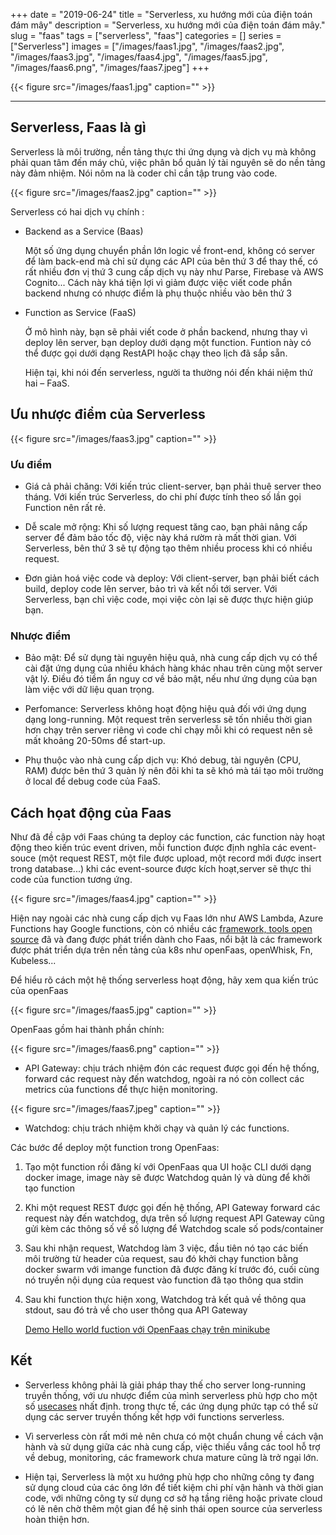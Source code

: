 +++
date = "2019-06-24"
title = "Serverless, xu hướng mới của điện toán đám mây"
description = "Serverless, xu hướng mới của điện toán đám mây."
slug = "faas"
tags = ["serverless", "faas"]
categories = []
series = ["Serverless"]
images = ["/images/faas1.jpg", "/images/faas2.jpg", "/images/faas3.jpg", "/images/faas4.jpg", "/images/faas5.jpg", "/images/faas6.png", "/images/faas7.jpeg"]
+++

{{< figure src="/images/faas1.jpg" caption="" >}}

- - -

## Serverless, Faas là gì

Serverless là môi trường, nền tảng thực thi ứng dụng và dịch vụ mà không phải quan tâm đến máy chủ, việc phân bổ quản lý tài nguyên sẽ do nền tảng này đảm nhiệm. Nói nôm na là coder chỉ cần tập trung vào code.

{{< figure src="/images/faas2.jpg" caption="" >}}

Serverless có hai dịch vụ chính :

+ Backend as a Service (Baas)

    Một số ứng dụng chuyển phần lớn logic về front-end, không có server để làm back-end mà chỉ sử dụng các API của bên thứ 3 để thay thế, có rất nhiều đơn vị thứ 3 cung cấp dịch vụ này như Parse, Firebase và AWS Cognito... Cách này khá tiện lợi vì giảm được việc viết code phần backend nhưng có nhược điểm là phụ thuộc nhiều vào bên thứ 3

+ Function as Service (FaaS)

    Ở mô hình này, bạn sẽ phải viết code ở phần backend, nhưng thay vì deploy lên server, bạn deploy dưới dạng một function. Funtion này có thể được gọi dưới dạng RestAPI hoặc chạy theo lịch đã sắp sẵn.

    Hiện tại, khi nói đến serverless, người ta thường nói đến khái niệm thứ hai – FaaS.

## Ưu nhược điểm của Serverless

{{< figure src="/images/faas3.jpg" caption="" >}}

### Ưu điểm

+ Giá cả phải chăng: Với kiến trúc client-server, bạn phải thuê server theo tháng. Với kiến trúc Serverless, do chi phí được tính theo số lần gọi Function nên rất rẻ.

+ Dễ scale mở rộng: Khi số lượng request tăng cao, bạn phải nâng cấp server để đảm bảo tốc độ, việc này khá rườm rà mất thời gian. Với Serverless, bên thứ 3 sẽ tự động tạo thêm nhiều process khi có nhiều request.

+ Đơn giản hoá việc code và deploy: Với client-server, bạn phải biết cách build, deploy code lên server, bảo trì và kết nối tới server. Với Serverless, bạn chỉ việc code, mọi việc còn lại sẽ được thực hiện giúp bạn.

### Nhược điểm

+ Bảo mật: Để sử dụng tài nguyên hiệu quả, nhà cung cấp dịch vụ có thể cài đặt ứng dụng của nhiều khách hàng khác nhau trên cùng một server vật lý. Điều đó tiềm ẩn nguy cơ về bảo mật, nếu như ứng dụng của bạn làm việc với dữ liệu quan trọng.

+ Perfomance: Serverless không hoạt động hiệu quả đối với ứng dụng dạng long-running. Một request trên serverless sẽ tốn nhiều thời gian hơn chạy trên server riêng vì code chỉ chạy mỗi khi có request nên sẽ mất khoảng 20-50ms để start-up.

+ Phụ thuộc vào nhà cung cấp dịch vụ: Khó debug, tài nguyên (CPU, RAM) được bên thứ 3 quản lý nên đôi khi ta sẽ khó mà tái tạo môi trường ở local để debug code của FaaS.

## Cách họat động của Faas

Như đã đề cập với Faas chúng ta deploy các function, các function này hoạt động theo kiến trúc event driven, mỗi function được định nghĩa các event-souce (một request REST, một file được upload, một record mới được insert trong database...) khi các event-source được kích hoạt,server sẽ thực thi code của function tương ứng.

{{< figure src="/images/faas4.jpg" caption="" >}}

Hiện nay ngoài các nhà cung cấp dịch vụ Faas lớn như AWS Lambda, Azure Functions hay Google functions, còn có nhiều các [framework, tools open source](https://github.com/anaibol/awesome-serverless) đã và đang được phát triển dành cho Faas, nổi bật là các framework được
phát triển dựa trên nền tảng của k8s như openFaas, openWhisk, Fn, Kubeless...

Để  hiểu rõ cách một hệ thống serverless hoạt động, hãy xem qua kiến trúc của openFaas

{{< figure src="/images/faas5.jpg" caption="" >}}

OpenFaas gồm hai thành phần chính:

{{< figure src="/images/faas6.png" caption="" >}}

+ API Gateway: chịu trách nhiệm đón các request được gọi đến hệ thống, forward các request này đến watchdog, ngoài ra nó còn collect các metrics của functions để thực hiện monitoring.

{{< figure src="/images/faas7.jpeg" caption="" >}}

+ Watchdog: chịu trách nhiệm khởi chạy và quản lý các functions.

Các bước để  deploy một function trong OpenFaas:

1. Tạo một function rồi đăng kí với OpenFaas qua UI hoặc CLI dưới dạng docker image, image này sẽ được Watchdog quản lý và dùng để khởi tạo function

2. Khi một request REST được gọi đến hệ thống, API Gateway forward các request này đến watchdog, dựa trên số lượng request API Gateway cũng gửi kèm các thông số về số lượng để Watchdog scale số pods/container

3. Sau khi nhận request, Watchdog làm 3 việc, đầu tiên nó tạo các biến môi trường từ header của request, sau đó khởi chạy function bằng docker swarm với imange function đã được đăng kí trước đó, cuối cùng nó truyền nội dụng của request vào function đã tạo thông qua stdin

4. Sau khi function thực hiện xong, Watchdog trả kết quả về thông qua stdout, sau đó trả về cho user thông qua API Gateway

    [Demo Hello world fuction với OpenFaas chạy trên minikube](https://medium.com/@lizrice/getting-started-with-openfaas-on-minikube-8d51987f5bbb)

## Kết

+ Serverless không phải là giải pháp thay thế  cho server long-running truyền thống, với ưu nhược điểm của mình serverless phù hợp cho một số [usecases](https://www.simform.com/serverless-examples-aws-lambda-use-cases/) nhất định. trong thực tế, các ứng dụng phức tạp có thể sử dụng các server truyền thống kết hợp với functions serverless.

+ Vì serverless còn rất mới mẻ nên chưa có một chuẩn chung về cách vận hành và sử dụng giữa các nhà cung cấp, việc thiếu vắng các tool hỗ trợ về debug, monitoring, các framework chưa mature cũng là trở ngại lớn.

+ Hiện tại, Serverless là một xu hướng phù hợp cho những công ty đang sử dụng cloud của các ông lớn để tiết kiệm chi phí vận hành và thời gian code, với những công ty sử dụng cơ sở hạ tầng riêng hoặc private cloud có lẽ nên chờ thêm một gian để hệ sinh thái open source của serverless hoàn thiện hơn.
